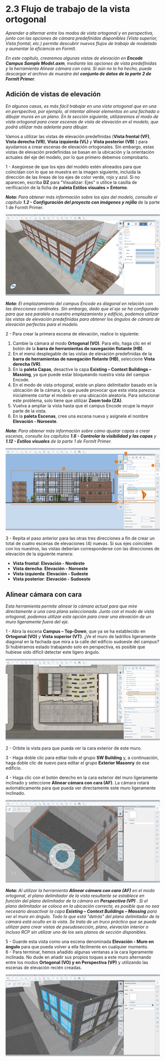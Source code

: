# 2.3 Flujo de trabajo de la vista ortogonal

_Aprender a alternar entre los modos de vista ortogonal y en perspectiva, junto con las opciones de cámara predefinidas disponibles \(Vista superior, Vista frontal, etc.\) permite descubrir nuevos flujos de trabajo de modelado y aumentar la eficiencia en FormIt._

_En este capítulo, crearemos algunas vistas de elevación en_ _**Encode Campus Sample Model.axm**, mediante las opciones de vista predefinidas y la herramienta Alinear cámara con cara. Si aún no lo ha hecho, puede descargar el archivo de muestra del_ _**conjunto de datos de la parte 2 de FormIt Primer**._

## Adición de vistas de elevación

_En algunos casos, es más fácil trabajar en una vista ortogonal que en una en perspectiva, por ejemplo, al intentar alinear elementos en una fachada o dibujar muros en un plano. En la sección siguiente, utilizaremos el modo de vista ortogonal para crear escenas de vista de elevación en el modelo, que podrá utilizar más adelante para dibujar._

Vamos a utilizar las vistas de elevación predefinidas \(**Vista frontal \(VF\)**, **Vista derecha \(VR\)**, **Vista izquierda \(VL\)** y **Vista posterior \(VB\)** \) para ayudarnos a crear escenas de elevación ortogonales. Sin embargo, estas vistas de elevación predefinidas se basan en la ubicación y la orientación actuales del eje del modelo, por lo que primero debemos comprobarlo.

1 - Asegúrese de que los ejes del modelo estén alineados para que coincidan con lo que se muestra en la imagen siguiente, incluida la dirección de las líneas de los ejes de color verde, rojo y azul. Si no aparecen, escriba **DZ** para "Visualizar: Ejes" o utilice la casilla de verificación de la ficha de **paleta Estilos visuales &gt; Entorno**.

_**Nota:**_ _Para obtener más información sobre los ejes del modelo, consulte el capítulo_ _**1.2 - Configuración del proyecto con imágenes y rejilla**_ de la parte 1 de FormIt Primer.

![](../../.gitbook/assets/0%20%287%29.png)

_**Nota:** El emplazamiento del campus Encode es diagonal en relación con las direcciones cardinales. Sin embargo, dado que el eje se ha configurado para que sea paralelo a nuestro emplazamiento y edificio, podemos utilizar las vistas de elevación predefinidas para obtener los ángulos de cámara de elevación perfectos para el modelo._

2 - Para crear la primera escena de elevación, realice lo siguiente:

1. Cambie la cámara al modo **Ortogonal \(VO\)**. Para ello, haga clic en el botón de la **barra de herramientas de navegación flotante \(HB\)**.
2. En el menú desplegable de las vistas de elevación predefinidas de la **barra de herramientas de navegación flotante \(HB\)**, seleccione **Vista derecha \(VR\)**.
3. En la **paleta Capas**, desactive la capa **Existing – Context Buildings – Massing**, ya que puede estar bloqueando nuestra vista del campus Encode.
4. En el modo de vista ortogonal, existe un plano delimitador basado en la ubicación de la cámara, lo que puede provocar que esta vista parezca inicialmente cortar el modelo en una ubicación aleatoria. Para solucionar este problema, solo tiene que utilizar **Zoom todo \(ZA\)**.
5. Vuelva a ampliar la vista hasta que el campus Encode ocupe la mayor parte de la vista.
6. En la **paleta Escenas**, cree una escena nueva y asígnele el nombre **Elevación - Noroeste**.

_**Nota:**_ _Para obtener más información sobre cómo ajustar capas o crear escenas, consulte los capítulos_ _**1.6 - Controlar la visibilidad y las capas**_ _y_ _**1.12 - Estilos visuales** de la parte 1 de FormIt Primer._

![](../../.gitbook/assets/1%20%2810%29.png)

3 - Repita el paso anterior para las otras tres direcciones a fin de crear un total de cuatro escenas de elevaciones \(4\) nuevas. Si sus ejes coinciden con los nuestros, las vistas deberían corresponderse con las direcciones de elevación de la siguiente manera:

* **Vista frontal**: **Elevación - Nordeste**
* **Vista derecha**: **Elevación - Noroeste**
* **Vista izquierda**: **Elevación - Sudeste**
* **Vista posterior**: **Elevación - Sudoeste**

## **Alinear cámara con cara**

_Esta herramienta permite alinear la cámara actual para que mire directamente a una cara plana seleccionada. Junto con el modo de vista ortogonal, podemos utilizar esta opción para crear una elevación de un muro ligeramente fuera del eje._

1 - Abra la escena **Campus – Top-Down**, que ya se ha establecido en **Ortogonal \(VO\)** y **Vista superior \(VT\)**. ¿Ve el muro de ladrillos ligeramente diagonal en la fachada que mira a la calle del edificio sudoeste del campus? Si hubiéramos estado trabajando solo en perspectiva, es posible que hubiese sido difícil detectar este ligero ángulo.

![](../../.gitbook/assets/2%20%288%29.png)

2 - Orbite la vista para que pueda ver la cara exterior de este muro.

3 - Haga doble clic para editar todo el grupo **SW Building** y, a continuación, haga doble clic de nuevo para editar el grupo **Exterior Masonry** de ese edificio.

4 - Haga clic con el botón derecho en la cara exterior del muro ligeramente inclinado y seleccione **Alinear cámara con cara \(AF\)**. La cámara rotará automáticamente para que pueda ver directamente este muro ligeramente inclinado.

![](../../.gitbook/assets/3%20%289%29.png)

_**Nota:**_ _Al utilizar la herramienta_ _**Alinear cámara con cara**_ _**\(AF\)**_ _en el modo ortogonal, el plano delimitador de la vista resultante se establece en función del plano delimitador de la cámara en_ _**Perspectiva \(VP\)**_ _. Si el plano delimitador se coloca en la ubicación correcta, es posible que no sea necesario desactivar la capa_ _**Existing – Context Buildings – Massing**_ _para ver el muro en ángulo. Todo lo que está "detrás" del plano delimitador de la cámara está oculto en la vista. Se trata de un truco práctico que se puede utilizar para crear vistas de pseudosección, plano, elevación interior o incluso RCP sin utilizar uno de los seis planos de sección disponibles._

5 - Guarde esta vista como una escena denominada **Elevación - Muro en ángulo** para que pueda volver a ella fácilmente en cualquier momento.  
6 - Para terminar, hemos añadido algunas ventanas a la cara ligeramente inclinada. No dude en añadir sus propios toques a este muro alternando entre los modos **Ortogonal \(VO\) y en Perspectiva \(VP\)** y utilizando las escenas de elevación recién creadas.

![Construcción SO con seis ventanas nuevas \(6\) añadidas a lo largo de la cara en ángulo.](../../.gitbook/assets/4%20%2810%29.png)

